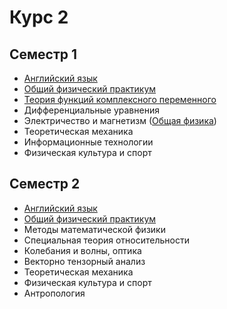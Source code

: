 # Курс 2

## Семестр 1

- [Английский язык](<Английский язык>)
- [Общий физический практикум](<Общий физический практикум>)
- [Теория функций комплексного переменного](<Теория функций комплексного переменного>)
- Дифференциальные уравнения
- Электричество и магнетизм ([Общая физика](<Общая физика>))
- Теоретическая механика
- Информационные технологии
- Физическая культура и спорт

## Семестр 2

- [Английский язык](<Английский язык>)
- [Общий физический практикум](<Общий физический практикум>)
- Методы математической физики
- Специальная теория относительности
- Колебания и волны, оптика
- Векторно тензорный анализ
- Теоретическая механика
- Физическая культура и спорт
- Антропология